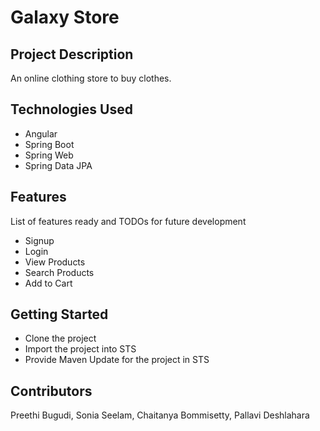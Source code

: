 
# Galaxy Store

## Project Description

An online clothing store to buy clothes.

## Technologies Used

* Angular
* Spring Boot
* Spring Web
* Spring Data JPA

## Features

List of features ready and TODOs for future development
* Signup
* Login
* View Products
* Search Products
* Add to Cart

## Getting Started

* Clone the project
* Import the project into STS
* Provide Maven Update for the project in STS

## Contributors

Preethi Bugudi, Sonia Seelam, Chaitanya Bommisetty, Pallavi Deshlahara
